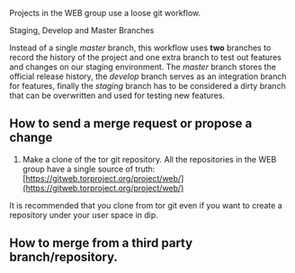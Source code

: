 Projects in the WEB group use a loose git workflow. 

Staging, Develop and Master Branches

Instead of a single *master* branch, this workflow uses **two** branches to record the history of the project and one extra branch to test out features and changes on our staging environment. The *master* branch stores the official release history, the *develop* branch serves as an integration branch for features, finally the *staging* branch has to be considered a dirty branch that can be overwritten and used for testing new features. 

## How to send a merge request or propose a change

1.  Make a clone of the tor git repository. All the repositories in the WEB group have a single source of truth: [https://gitweb.torproject.org/project/web/](https://gitweb.torproject.org/project/web/)

It is recommended that you clone from tor git even if you want to create a repository under your user space in dip.



## How to merge from a third party branch/repository.


